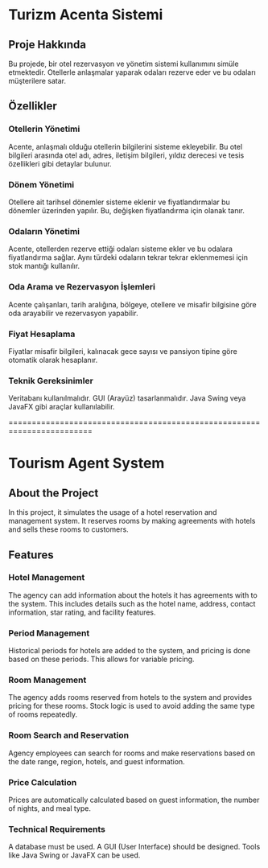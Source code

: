 # Turizm Acenta Sistemi
## Proje Hakkında
Bu projede, bir otel rezervasyon ve yönetim sistemi kullanımını simüle etmektedir. Otellerle anlaşmalar yaparak odaları rezerve eder ve bu odaları müşterilere satar.

## Özellikler
### Otellerin Yönetimi
Acente, anlaşmalı olduğu otellerin bilgilerini sisteme ekleyebilir. Bu otel bilgileri arasında otel adı, adres, iletişim bilgileri, yıldız derecesi ve tesis özellikleri gibi detaylar bulunur.

### Dönem Yönetimi
Otellere ait tarihsel dönemler sisteme eklenir ve fiyatlandırmalar bu dönemler üzerinden yapılır. Bu, değişken fiyatlandırma için olanak tanır.

### Odaların Yönetimi
Acente, otellerden rezerve ettiği odaları sisteme ekler ve bu odalara fiyatlandırma sağlar. Aynı türdeki odaların tekrar tekrar eklenmemesi için stok mantığı kullanılır.

### Oda Arama ve Rezervasyon İşlemleri
Acente çalışanları, tarih aralığına, bölgeye, otellere ve misafir bilgisine göre oda arayabilir ve rezervasyon yapabilir.

### Fiyat Hesaplama
Fiyatlar misafir bilgileri, kalınacak gece sayısı ve pansiyon tipine göre otomatik olarak hesaplanır.

### Teknik Gereksinimler
Veritabanı kullanılmalıdır.
GUI (Arayüz) tasarlanmalıdır. Java Swing veya JavaFX gibi araçlar kullanılabilir.

========================================================================

# Tourism Agent System
## About the Project
In this project, it simulates the usage of a hotel reservation and management system. It reserves rooms by making agreements with hotels and sells these rooms to customers.

## Features
### Hotel Management
The agency can add information about the hotels it has agreements with to the system. This includes details such as the hotel name, address, contact information, star rating, and facility features.

### Period Management
Historical periods for hotels are added to the system, and pricing is done based on these periods. This allows for variable pricing.

### Room Management
The agency adds rooms reserved from hotels to the system and provides pricing for these rooms. Stock logic is used to avoid adding the same type of rooms repeatedly.

### Room Search and Reservation
Agency employees can search for rooms and make reservations based on the date range, region, hotels, and guest information.

### Price Calculation
Prices are automatically calculated based on guest information, the number of nights, and meal type.

### Technical Requirements
A database must be used.
A GUI (User Interface) should be designed. Tools like Java Swing or JavaFX can be used.

